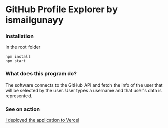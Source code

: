 # GitHub Profile Explorer by ismailgunayy

### Installation
In the root folder
```
npm install
npm start
```

### What does this program do?
The software connects to the GitHub API and fetch the info of the user that will be selected by the user. User types a username and that user's data is represented.


### See on action
[I deployed the application to Vercel](https://github-profile-explorer-rouge.vercel.app/)
